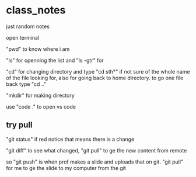 # class_notes
just random notes

open terminal

"pwd" to know where i am

"ls" for openning the list and "ls -gtr" for 

"cd" for changing directory and type "cd sth*" if not sure of the whole name of the file looking for, also for going back to home directory. to go one file back type "cd .."

"mkdir" for making directory

use "code ." to open vs code

## try pull
"git status"
if red notice that means there is a change

"git diff" to see what changed, "git pull" to ge the new content from remote 

so "git push" is when prof makes a slide and uploads that on git. "git pull" for me to ge the slide to my computer from the git
